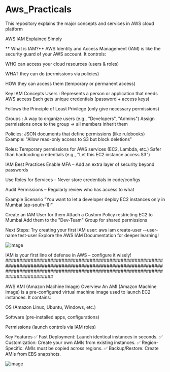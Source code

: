 # Aws_Practicals
This repository explains the major concepts and services in AWS cloud platform 

AWS IAM Explained Simply

** What is IAM?**
AWS Identity and Access Management (IAM) is like the security guard of your AWS account. It controls:

WHO can access your cloud resources (users & roles)

WHAT they can do (permissions via policies)

HOW they can access them (temporary or permanent access)

Key IAM Concepts
 Users : Represents a person or application that needs AWS access
Each gets unique credentials (password + access keys)

Follows the Principle of Least Privilege (only give necessary permissions)

 Groups : A way to organize users (e.g., "Developers", "Admins")
Assign permissions once to the group → all members inherit them

 Policies: JSON documents that define permissions (like rulebooks)
Example: "Allow read-only access to S3 but block deletions"

Roles: Temporary permissions for AWS services (EC2, Lambda, etc.)
Safer than hardcoding credentials (e.g., "Let this EC2 instance access S3")

IAM Best Practices
Enable MFA – Add an extra layer of security beyond passwords

Use Roles for Services – Never store credentials in code/configs

Audit Permissions – Regularly review who has access to what

Example Scenario
"You want to let a developer deploy EC2 instances only in Mumbai (ap-south-1):"

Create an IAM User for them
Attach a Custom Policy restricting EC2 to Mumbai
Add them to the "Dev-Team" Group for shared permissions

Next Steps: 
Try creating your first IAM user:
aws iam create-user --user-name test-user
Explore the AWS IAM Documentation for deeper learning!

![image](https://github.com/user-attachments/assets/0e79a65c-1b4f-4ad1-8bc2-cbbb127de784)

IAM is your first line of defense in AWS – configure it wisely! 
#########################################################################################################################################################################################

AWS AMI (Amazon Machine Image) Overview
An AMI (Amazon Machine Image) is a pre-configured virtual machine image used to launch EC2 instances. It contains:

OS (Amazon Linux, Ubuntu, Windows, etc.)

Software (pre-installed apps, configurations)

Permissions (launch controls via IAM roles)

Key Features
✅ Fast Deployment: Launch identical instances in seconds.
✅ Customization: Create your own AMIs from existing instances.
✅ Region-Specific: AMIs must be copied across regions.
✅ Backup/Restore: Create AMIs from EBS snapshots.

![image](https://github.com/user-attachments/assets/83faea33-74b3-4b07-9fb9-248567dbd234)

